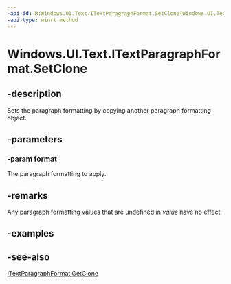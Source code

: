 ```yaml
---
-api-id: M:Windows.UI.Text.ITextParagraphFormat.SetClone(Windows.UI.Text.ITextParagraphFormat)
-api-type: winrt method
---
```


<!-- Method syntax
public void SetClone(Windows.UI.Text.ITextParagraphFormat format)
-->

# Windows.UI.Text.ITextParagraphFormat.SetClone

## -description
Sets the paragraph formatting by copying another paragraph formatting object.



## -parameters
### -param format
The paragraph formatting to apply.

## -remarks
Any paragraph formatting values that are undefined in *value* have no effect.

## -examples

## -see-also
[ITextParagraphFormat.GetClone](itextparagraphformat_getclone_1591167677.md)
